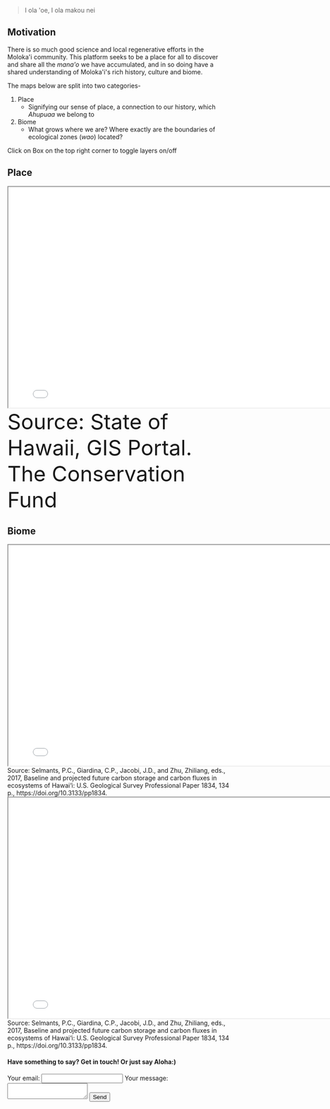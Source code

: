 > I ola 'oe, I ola makou nei

## Motivation

There is so much good science and local regenerative efforts in the Moloka'i community. This platform seeks to be a place for all to discover and share all the *mana'o* we have accumulated, and in so doing have a shared understanding of Moloka'i's rich history, culture and biome.

The maps below are split into two categories-
1. Place
     - Signifying our sense of place, a connection to our history, which *Ahupuaa* we belong to
3. Biome
     - What grows where we are? Where exactly are the boundaries of ecological zones (*wao*) located?

Click on Box on the top right corner to toggle layers on/off 

## Place
<iframe src="demo_molokai.html" height="500" width="800"></iframe>
<font size="10"> Source: State of Hawaii, GIS Portal. The Conservation Fund </font>


## Biome
<iframe src="demo_mol_native.html" height="500" width="800"></iframe>
Source: Selmants, P.C., Giardina, C.P., Jacobi, J.D., and Zhu, Zhiliang, eds., 2017, Baseline and projected future carbon storage and carbon fluxes in ecosystems of Hawai‘i: U.S. Geological Survey Professional Paper 1834, 134 p.,
https://doi.org/10.3133/pp1834.

<iframe src="demo_mol_nat_detl.html" height="500" width="800"></iframe>
Source: Selmants, P.C., Giardina, C.P., Jacobi, J.D., and Zhu, Zhiliang, eds., 2017, Baseline and projected future carbon storage and carbon fluxes in ecosystems of Hawai‘i: U.S. Geological Survey Professional Paper 1834, 134 p.,
https://doi.org/10.3133/pp1834.



#### Have something to say? Get in touch! Or just say Aloha:)

<form
  action="https://formspree.io/f/mqkngonp"
  method="POST"
>
  <label>
    Your email:
    <input type="email" name="email">
  </label>
  <label>
    Your message:
    <textarea name="message"></textarea>
  </label>
  <!-- your other form fields go here -->
  <button type="submit">Send</button>
</form>
